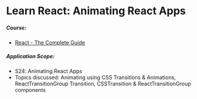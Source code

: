 # Learn React: Animating React Apps

##### Course:

- [React - The Complete Guide](https://www.udemy.com/course/react-the-complete-guide-incl-redux)

##### Application Scope:

- S24: Animating React Apps
- Topics discussed: Animating using CSS Transitions & Animations, ReactTransitionGroup Transition, CSSTransition & ReactTransitionGroup components

